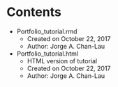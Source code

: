 # Contents
- Portfolio_tutorial.rmd
  - Created on October 22, 2017
  - Author: Jorge A. Chan-Lau
- Portfolio_tutorial.html
  - HTML version of tutorial
  - Created on October 22, 2017
  - Author: Jorge A. Chan-Lau
